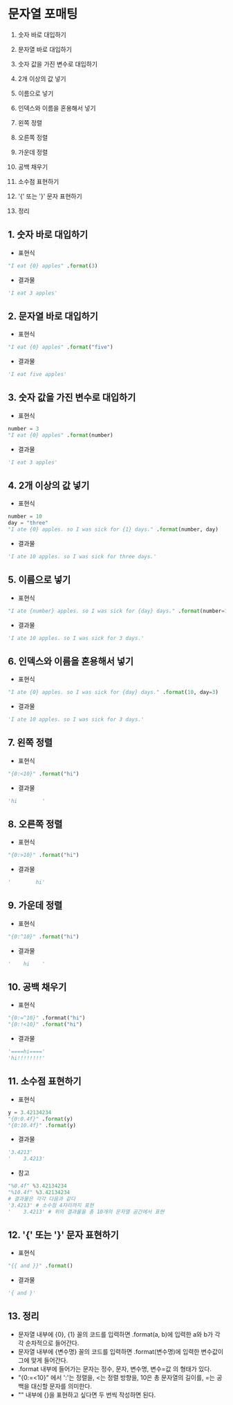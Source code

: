 # 문자열 포매팅

1. 숫자 바로 대입하기

2. 문자열 바로 대입하기

3. 숫자 값을 가진 변수로 대입하기

4. 2개 이상의 값 넣기

5. 이름으로 넣기

6. 인덱스와 이름을 혼용해서 넣기

7. 왼쪽 정렬

8. 오른쪽 정렬

9. 가운데 정렬

10.  공백 채우기
11. 소수점 표현하기
12. '{' 또는 '}' 문자 표현하기
13. 정리



## 1. 숫자 바로 대입하기

- 표현식

```python
"I eat {0} apples" .format(3)
```

- 결과물

```python
'I eat 3 apples'
```



## 2. 문자열 바로 대입하기

- 표현식

```python
"I eat {0} apples" .format("five")
```

- 결과물

```python
'I eat five apples'
```



## 3. 숫자 값을 가진 변수로 대입하기

- 표현식

```python
number = 3
"I eat {0} apples" .format(number)
```

- 결과물

```python
'I eat 3 apples'
```



## 4. 2개 이상의 값 넣기

- 표현식

```python
number = 10
day = "three"
"I ate {0} apples. so I was sick for {1} days." .format(number, day)
```

- 결과물

```python
'I ate 10 apples. so I was sick for three days.'
```



## 5. 이름으로 넣기

- 표현식

```python
"I ate {number} apples. so I was sick for {day} days." .format(number=10, day=3)
```

- 결과물

```python
'I ate 10 apples. so I was sick for 3 days.'
```



## 6. 인덱스와 이름을 혼용해서 넣기

- 표현식

```python
"I ate {0} apples. so I was sick for {day} days." .format(10, day=3)
```

- 결과물

```python
'I ate 10 apples. so I was sick for 3 days.'
```



## 7. 왼쪽 정렬

- 표현식

```python
"{0:<10}" .format("hi")
```

- 결과물

```python
'hi        '
```



## 8. 오른쪽 정렬

- 표현식

```python
"{0:>10}" .format("hi")
```

- 결과물

```python
'        hi'
```



## 9. 가운데 정렬

- 표현식

```python
"{0:^10}" .format("hi")
```

- 결과물

```python
'    hi    '
```



## 10. 공백 채우기

- 표현식

```python
"{0:=^10}" .formnat("hi")
"{0:!<10}" .format("hi")
```

- 결과물

```python
'====hi===='
'hi!!!!!!!!'
```



## 11. 소수점 표현하기

- 표현식

```python
y = 3.42134234
"{0:0.4f}" .format(y)
"{0:10.4f}" .format(y)
```

- 결과물

```python
'3.4213'
'    3.4213'
```

- 참고

```python
"%0.4f" %3.42134234
"%10.4f" %3.42134234
# 결과물은 각각 다음과 같다
'3.4213' # 소수점 4자리까지 표현
'    3.4213' # 위의 결과물을 총 10개의 문자열 공간에서 표현
```



## 12. '{' 또는 '}' 문자 표현하기

- 표현식

```python
"{{ and }}" .format()
```

- 결과물

```python
'{ and }'
```



## 13. 정리

- 문자열 내부에 {0}, {1} 꼴의 코드를 입력하면 .format(a, b)에 입력한 a와  b가 각각 순차적으로 들어간다.
- 문자열 내부에 {변수명} 꼴의 코드를  입력하면 .format(변수명)에 입력한 변수값이 그에 맞게 들어간다.
- .format 내부에 들어가는 문자는 정수, 문자, 변수명, 변수=값 의 형태가 있다.
- "{0:=<10}" 에서 ':'는 정렬을, <는 정렬 방향을, 10은 총 문자열의 길이를, =는 공백을 대신할 문자를 의미한다.
- "" 내부에 {}을 표현하고 싶다면 두 번씩 작성하면 된다.